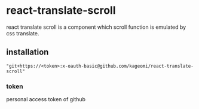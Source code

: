 # react-translate-scroll
react translate scroll is a component which scroll function is emulated by css translate.

## installation
`"git+https://<token>:x-oauth-basic@github.com/kageomi/react-translate-scroll"`

### token
personal access token of github